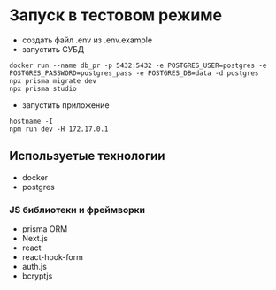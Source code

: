 # Запуск в тестовом режиме

- создать файл .env из .env.example
- запустить СУБД
```
docker run --name db_pr -p 5432:5432 -e POSTGRES_USER=postgres -e POSTGRES_PASSWORD=postgres_pass -e POSTGRES_DB=data -d postgres
npx prisma migrate dev
npx prisma studio
```
- запустить приложение
```
hostname -I
npm run dev -H 172.17.0.1
```


## Используетые технологии
- docker
- postgres
### JS библиотеки и фреймворки
- prisma ORM
- Next.js
- react
- react-hook-form
- auth.js
- bcryptjs
